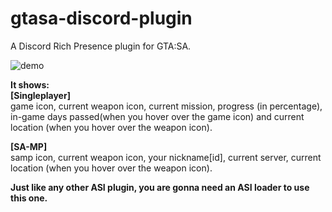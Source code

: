 # gtasa-discord-plugin
A Discord Rich Presence plugin for GTA:SA.

![demo](https://i.imgur.com/AYDK30W.png)

**It shows:**  
**[Singleplayer]**  
game icon, current weapon icon, current mission, progress (in percentage), in-game days passed(when you hover over the game icon) and current location (when you hover over the weapon icon).  
  
**[SA-MP]**  
samp icon, current weapon icon, your nickname[id], current server, current location (when you hover over the weapon icon).  
  
**Just like any other ASI plugin, you are gonna need an ASI loader to use this one.**
